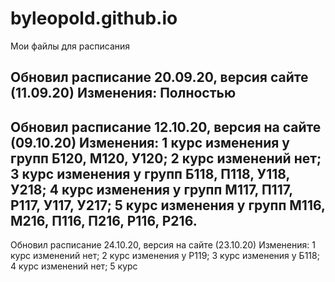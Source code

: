 # byleopold.github.io
Мои файлы для расписания

Обновил расписание 20.09.20, версия сайте (11.09.20)
Изменения: Полностью
-----------------------------------------------------------------
Обновил расписание 12.10.20, версия на сайте (09.10.20) Изменения:
1 курс изменения у групп Б120, М120, У120;
2 курс изменений нет;
3 курс изменения у групп Б118, П118, У118, У218;
4 курс изменения у групп М117, П117, Р117, У117, У217;
5 курс изменения у групп М116, М216, П116, П216, Р116, Р216.
-----------------------------------------------------------------
Обновил расписание 24.10.20, версия на сайте (23.10.20) Изменения:
1 курс изменений нет;
2 курс изменения у Р119;
3 курс изменения у Б118;
4 курс изменений нет;
5 курс 
